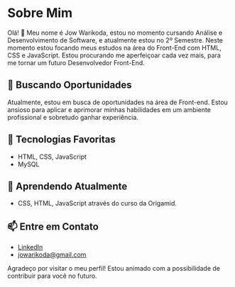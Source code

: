 # Sobre Mim

Olá! 👋 Meu nome é Jow Warikoda, estou no momento cursando Análise e Desenvolvimento de Software, e atualmente estou no 2º Semestre. Neste momento estou focando meus estudos na área do Front-End com HTML, CSS e JavaScript. Estou procurando me aperfeiçoar cada vez mais, para me tornar um futuro Desenvolvedor Front-End.

## 💼 Buscando Oportunidades

Atualmente, estou em busca de oportunidades na área de Front-end. Estou ansioso para aplicar e aprimorar minhas habilidades em um ambiente profissional e sobretudo ganhar experiência.

## 🚀 Tecnologias Favoritas

- HTML, CSS, JavaScript
- MySQL

## 🌱 Aprendendo Atualmente

- CSS, HTML, JavaScript através do curso da Origamid.

<!-- 
## 🔗 Links

- [LinkedIn](https://www.linkedin.com/in/jow-warikoda/)
- [Portfolio](https://seu-portfolio.com)
- [Outras Redes Sociais/Projetos] 


## 📈 Estatísticas GitHub

![Estatísticas do GitHub](https://github-readme-stats.vercel.app/api?username=seu-username&show_icons=true&count_private=true&hide=contribs,prs)

## 📚 Projetos Destacados

- [Nome do Projeto](https://github.com/seu-username/nome-do-projeto) - [Breve descrição do projeto.]

-->

## 📫 Entre em Contato

- [LinkedIn](https://www.linkedin.com/in/jow-warikoda/)
- jowarikoda@gmail.com

Agradeço por visitar o meu perfil! Estou animado com a possibilidade de contribuir para você no futuro.
